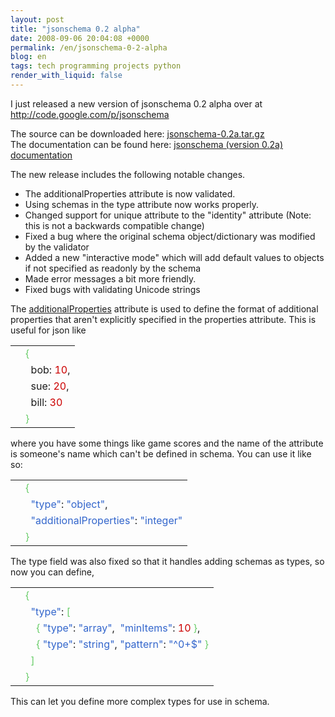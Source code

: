 ```yaml
---
layout: post
title: "jsonschema 0.2 alpha"
date: 2008-09-06 20:04:08 +0000
permalink: /en/jsonschema-0-2-alpha
blog: en
tags: tech programming projects python
render_with_liquid: false
---
```


<p>I just released a new version of jsonschema 0.2 alpha over at <a href="http://code.google.com/p/jsonschema">http://code.google.com/p/jsonschema</a></p>
<p>The source can be downloaded here: <a href="http://jsonschema.googlecode.com/files/jsonschema-0.2a.tar.gz">jsonschema-0.2a.tar.gz</a><br /> The documentation can be found here: <a href="http://www.bitbucket.org/IanLewis/jsonschema/raw/4ad1ade5779d/docs/jsonschema.html">jsonschema (version 0.2a) documentation</a></p>
<p>The new release includes the following notable changes.</p>
<ul>
<li>The additionalProperties attribute is now validated.</li>
<li>Using schemas in the type attribute now works properly.</li>
<li>Changed support for unique attribute to the "identity" attribute (Note: this is not a backwards compatible change)</li>
<li>Fixed a bug where the original schema object/dictionary was modified by the validator</li>
<li>Added a new "interactive mode" which will add default values to objects if not specified as readonly by the schema</li>
<li>Made error messages a bit more friendly.</li>
<li>Fixed bugs with validating Unicode strings</li>
</ul>
<p>The <a href="http://groups.google.com/group/json-schema/web/json-schema-proposal---second-draft">additionalProperties</a> attribute is used to define the format of additional properties that aren't explicitly specified in the properties attribute. This is useful for json like</p>
<div class="codeblock amc_javascript amc_short"><table><tr class="amc_code_odd"><td class="amc_line"><div class="amc1"></div></td><td><span style="color: #66cc66;">&#123;</span><br /></td></tr><tr class="amc_code_even"><td class="amc_line"><div class="amc2"></div></td><td>&nbsp; bob: <span style="color: #CC0000;">10</span>,<br /></td></tr><tr class="amc_code_odd"><td class="amc_line"><div class="amc3"></div></td><td>&nbsp; sue: <span style="color: #CC0000;">20</span>,<br /></td></tr><tr class="amc_code_even"><td class="amc_line"><div class="amc4"></div></td><td>&nbsp; bill: <span style="color: #CC0000;">30</span><br /></td></tr><tr class="amc_code_odd"><td class="amc_line"><div class="amc5"></div></td><td><span style="color: #66cc66;">&#125;</span></td></tr></table></div>
<p>where you have some things like game scores and the name of the attribute is someone's name which can't be defined in schema. You can use it like so:</p>
<div class="codeblock amc_javascript amc_short"><table><tr class="amc_code_odd"><td class="amc_line"><div class="amc1"></div></td><td><span style="color: #66cc66;">&#123;</span><br /></td></tr><tr class="amc_code_even"><td class="amc_line"><div class="amc2"></div></td><td>&nbsp; <span style="color: #3366CC;">&quot;type&quot;</span>: <span style="color: #3366CC;">&quot;object&quot;</span>,<br /></td></tr><tr class="amc_code_odd"><td class="amc_line"><div class="amc3"></div></td><td>&nbsp; <span style="color: #3366CC;">&quot;additionalProperties&quot;</span>: <span style="color: #3366CC;">&quot;integer&quot;</span><br /></td></tr><tr class="amc_code_even"><td class="amc_line"><div class="amc4"></div></td><td><span style="color: #66cc66;">&#125;</span></td></tr></table></div>
<p>The type field was also fixed so that it handles adding schemas as types, so now you can define,</p>
<div class="codeblock amc_javascript amc_short"><table><tr class="amc_code_odd"><td class="amc_line"><div class="amc1"></div></td><td><span style="color: #66cc66;">&#123;</span><br /></td></tr><tr class="amc_code_even"><td class="amc_line"><div class="amc2"></div></td><td>&nbsp; <span style="color: #3366CC;">&quot;type&quot;</span>: <span style="color: #66cc66;">&#91;</span><br /></td></tr><tr class="amc_code_odd"><td class="amc_line"><div class="amc3"></div></td><td>&nbsp; &nbsp; <span style="color: #66cc66;">&#123;</span> <span style="color: #3366CC;">&quot;type&quot;</span>: <span style="color: #3366CC;">&quot;array&quot;</span>,  <span style="color: #3366CC;">&quot;minItems&quot;</span>: <span style="color: #CC0000;">10</span> <span style="color: #66cc66;">&#125;</span>,<br /></td></tr><tr class="amc_code_even"><td class="amc_line"><div class="amc4"></div></td><td>&nbsp; &nbsp; <span style="color: #66cc66;">&#123;</span> <span style="color: #3366CC;">&quot;type&quot;</span>: <span style="color: #3366CC;">&quot;string&quot;</span>, <span style="color: #3366CC;">&quot;pattern&quot;</span>: <span style="color: #3366CC;">&quot;^0+$&quot;</span> <span style="color: #66cc66;">&#125;</span><br /></td></tr><tr class="amc_code_odd"><td class="amc_line"><div class="amc5"></div></td><td>&nbsp; <span style="color: #66cc66;">&#93;</span><br /></td></tr><tr class="amc_code_even"><td class="amc_line"><div class="amc6"></div></td><td><span style="color: #66cc66;">&#125;</span></td></tr></table></div>
<p>This can let you define more complex types for use in schema.</p>
